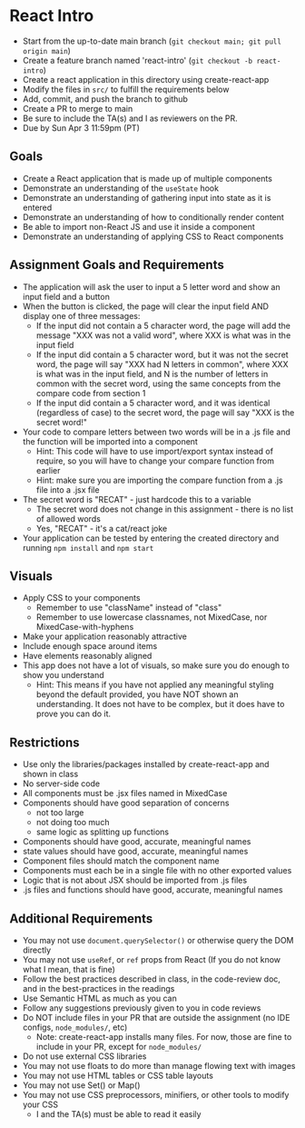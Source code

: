 # React Intro

* Start from the up-to-date main branch (`git checkout main; git pull origin main`)
* Create a feature branch named 'react-intro' (`git checkout -b react-intro`)
* Create a react application in this directory using create-react-app
* Modify the files in `src/` to fulfill the requirements below
* Add, commit, and push the branch to github
* Create a PR to merge to main
* Be sure to include the TA(s) and I as reviewers on the PR.  
* Due by Sun Apr 3 11:59pm (PT)

## Goals

- Create a React application that is made up of multiple components
- Demonstrate an understanding of the `useState` hook
- Demonstrate an understanding of gathering input into state as it is entered
- Demonstrate an understanding of how to conditionally render content
- Be able to import non-React JS and use it inside a component
- Demonstrate an understanding of applying CSS to React components

## Assignment Goals and Requirements
- The application will ask the user to input a 5 letter word and show an input field and a button
- When the button is clicked, the page will clear the input field AND display one of three messages:
  - If the input did not contain a 5 character word, the page will add the message "XXX was not a valid word", where XXX is what was in the input field
  - If the input did contain a 5 character word, but it was not the secret word, the page will say "XXX had N letters in common", where XXX is what was in the input field, and N is the number of letters in common with the secret word, using the same concepts from the compare code from section 1
  - If the input did contain a 5 character word, and it was identical (regardless of case) to the secret word, the page will say "XXX is the secret word!"
- Your code to compare letters between two words will be in a .js file and the function will be imported into a component
  - Hint: This code will have to use import/export syntax instead of require, so you will have to change your compare function from earlier
  - Hint: make sure you are importing the compare function from a .js file into a .jsx file
- The secret word is "RECAT" - just hardcode this to a variable
  - The secret word does not change in this assignment - there is no list of allowed words
  - Yes, "RECAT" - it's a cat/react joke
- Your application can be tested by entering the created directory and running `npm install` and `npm start`

## Visuals
- Apply CSS to your components
  - Remember to use "className" instead of "class"
  - Remember to use lowercase classnames, not MixedCase, nor MixedCase-with-hyphens
- Make your application reasonably attractive
- Include enough space around items
- Have elements reasonably aligned
- This app does not have a lot of visuals, so make sure you do enough to show you understand
  - Hint: This means if you have not applied any meaningful styling beyond the default provided, you have NOT shown an understanding.  It does not have to be complex, but it does have to prove you can do it. 

## Restrictions
- Use only the libraries/packages installed by create-react-app and shown in class
- No server-side code
- All components must be .jsx files named in MixedCase
- Components should have good separation of concerns
  - not too large
  - not doing too much
  - same logic as splitting up functions
- Components should have good, accurate, meaningful names
- state values should have good, accurate, meaningful names
- Component files should match the component name
- Components must each be in a single file with no other exported values
- Logic that is not about JSX should be imported from .js files
- .js files and functions should have good, accurate, meaningful names

## Additional Requirements
- You may not use `document.querySelector()` or otherwise query the DOM directly
- You may not use `useRef`, or `ref` props from React (If you do not know what I mean, that is fine)
- Follow the best practices described in class, in the code-review doc, and in the best-practices in the readings
- Use Semantic HTML as much as you can
- Follow any suggestions previously given to you in code reviews
- Do NOT include files in your PR that are outside the assignment (no IDE configs, `node_modules/`, etc)
  - Note: create-react-app installs many files.  For now, those are fine to include in your PR, except for `node_modules/`
- Do not use external CSS libraries
- You may not use floats to do more than manage flowing text with images
- You may not use HTML tables or CSS table layouts
- You may not use Set() or Map() 
- You may not use CSS preprocessors, minifiers, or other tools to modify your CSS
  - I and the TA(s) must be able to read it easily

